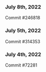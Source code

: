 ### July 8th, 2022

Commit #246818

### July 5th, 2022

Commit #314353


### July 4th, 2022

Commit #72281

